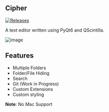## Cipher

[![Releases](https://custom-icon-badges.demolab.com/github/v/release/Srpboyz/Cipher?display_name=tag&color=228BE6)](https://github.com/Srpboyz/Cipher/releases)

A text editor written using PyQt6 and QScintilla.

![image](https://i.imgur.com/YhpugER.png)

## Features

- Multiple Folders
- Folder/File Hiding
- Search
- Git (Work in Progress)
- Custom Extensions
- Custom styling

 **Note**: No Mac Support
